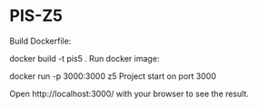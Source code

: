 # PIS-Z5

Build Dockerfile:

docker build -t pis5 .
Run docker image:

docker run -p 3000:3000 z5
Project start on port 3000

Open http://localhost:3000/ with your browser to see the result.
